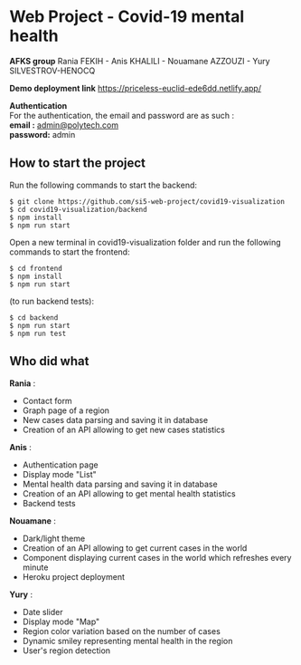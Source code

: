 # Web Project - Covid-19 mental health
**AFKS group**
Rania FEKIH - Anis KHALILI - Nouamane AZZOUZI - Yury SILVESTROV-HENOCQ

**Demo deployment link**
https://priceless-euclid-ede6dd.netlify.app/

**Authentication**  
For the authentication, the email and password are as such :  
**email :** admin@polytech.com  
**password:** admin  

## How to start the project
Run the following commands to start the backend:

    $ git clone https://github.com/si5-web-project/covid19-visualization
    $ cd covid19-visualization/backend
    $ npm install
    $ npm run start
    
Open a new terminal in covid19-visualization folder and run the following commands to start the frontend:

    $ cd frontend
    $ npm install
    $ npm run start

(to run backend tests):

    $ cd backend
    $ npm run start
    $ npm run test
  
  ## Who did what
  **Rania** :
  - Contact form
  - Graph page of a region
  - New cases data parsing and saving it in database
  - Creation of an API allowing to get new cases statistics

 **Anis** :
  - Authentication page
  - Display mode "List"
  - Mental health data parsing and saving it in database
  - Creation of an API allowing to get mental health statistics
  - Backend tests

 **Nouamane** :
  - Dark/light theme
  - Creation of an API allowing to get current cases in the world
  - Component displaying current cases in the world which refreshes every minute
  - Heroku project deployment

 **Yury** :
 - Date slider
 - Display mode "Map"
 - Region color variation based on the number of cases
 - Dynamic smiley representing mental health in the region
 - User's region detection
 
